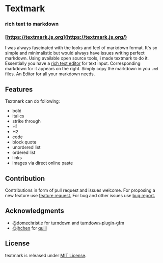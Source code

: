 # Textmark
### rich text to markdown
### [https://textmark.js.org](https://textmark.js.org/) 

I was always fascinated with the looks and feel of markdown format. It's so simple and minimalistic but would always have issues writing perfect markdown. Using available open source tools, i made textmark to do it. Essentially you have a [rich text editor](https://github.com/quilljs/quill) for text input. Corresponding markdown for it appears on the right. Simply copy the markdown in you `.md` files. An Editor for all your markdown needs.

## Features

Textmark can do following:

*   bold
*   italics
*   strike through
*   H1
*   H2
*   code
*   block quote
*   unordered list
*   ordered list
*   links
*   images via direct online paste


## Contribution  

Contributions in form of pull request and issues welcome. For proposing a new feature use [feature request.](https://github.com/sahilister/textmark/issues/new?assignees=&labels=&template=feature_request.md&title=)  For bug and other issues use [bug report.](https://github.com/sahilister/textmark/issues/new?assignees=&labels=&template=bug_report.md&title=)


## Acknowledgments

*  [@domechristie](https://github.com/domchristie) for [turndown](https://github.com/domchristie/turndown) and [turndown-plugin-gfm](https://github.com/domchristie/turndown-plugin-gfm)
*  [@jhchen](https://github.com/jhchen) for [quill](https://github.com/quilljs/quill)


## License  
textmark is released under [MIT License](https://github.com/sahilister/textmark/blob/master/LICENSE).

